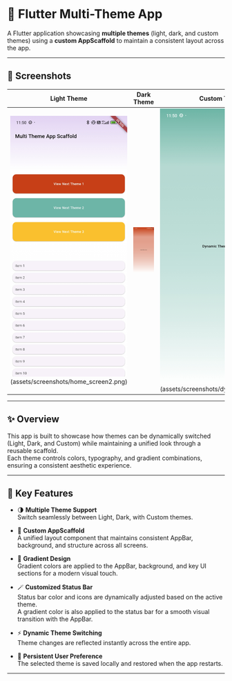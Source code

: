# 🌈 Flutter Multi-Theme App

A Flutter application showcasing **multiple themes** (light, dark, and custom themes) using a **custom AppScaffold** to maintain a consistent layout across the app.

---

## 📸 Screenshots

| Light Theme | Dark Theme | Custom Theme |
|--------------|-------------|---------------|
| ![Light Theme](assets/screenshots/home_screen1.png)(assets/screenshots/home_screen2.png) | ![Dark Theme](assets/screenshots/dynamic_theme1.png) | ![Custom Theme](assets/screenshots/dynamic_theme2.png)(assets/screenshots/dynamic_theme3.png)  |

---


## ✨ Overview

This app is built to showcase how themes can be dynamically switched (Light, Dark, and Custom) while maintaining a unified look through a reusable scaffold.  
Each theme controls colors, typography, and gradient combinations, ensuring a consistent aesthetic experience.

---

## 🎨 Key Features

- 🌗 **Multiple Theme Support**  
  Switch seamlessly between Light, Dark, with Custom themes.

- 🧱 **Custom AppScaffold**  
  A unified layout component that maintains consistent AppBar, background, and structure across all screens.

- 🌈 **Gradient Design**  
  Gradient colors are applied to the AppBar, background, and key UI sections for a modern visual touch.

- 🪄 **Customized Status Bar**  
  Status bar color and icons are dynamically adjusted based on the active theme.  
  A gradient color is also applied to the status bar for a smooth visual transition with the AppBar.

- ⚡ **Dynamic Theme Switching**  
  Theme changes are reflected instantly across the entire app.

- 💾 **Persistent User Preference**  
  The selected theme is saved locally and restored when the app restarts.

---

